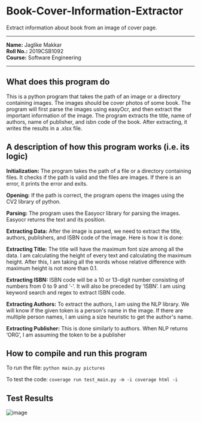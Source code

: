 # Book-Cover-Information-Extractor
Extract information about book from an image of cover page.

---
**Name:**       Jaglike Makkar\
**Roll No.:**   2019CSB1092\
**Course:**     Software Engineering

---

## What does this program do

This is a python program that takes the path of an image or a directory containing images.
The images should be cover photos of some book. The program will first parse the images
using easyOcr, and then extract the important information of the image.
The program extracts the title, name of authors, name of publisher, and isbn code of the book.
After extracting, it writes the results in a .xlsx file.

## A description of how this program works (i.e. its logic)

**Initialization:** The program takes the path of a file or a directory containing files. It
checks if the path is valid and the files are images. If there is an error, it prints the error
and exits.

**Opening:** If the path is correct, the program opens the images using the CV2 library of
python.

**Parsing:** The program uses the Easyocr library for parsing the images. Easyocr returns
the text and its position.

**Extracting Data:** After the image is parsed, we need to extract the title, authors,
publishers, and ISBN code of the image. Here is how it is done:

**Extracting Title:** The title will have the maximum font size among all the data. I am
calculating the height of every text and calculating the maximum height. After this, I am
taking all the words whose relative difference with maximum height is not more than 0.1.

**Extracting ISBN:** ISBN code will be a 10 or 13-digit number consisting of numbers from
0 to 9 and ‘-’. It will also be preceded by ‘ISBN’. I am using keyword search and regex to
extract ISBN code.

**Extracting Authors:** To extract the authors, I am using the NLP library. We will know if
the given token is a person's name in the image. If there are multiple person names, I
am using a size heuristic to get the author's name.

**Extracting Publisher:** This is done similarly to authors. When NLP returns ‘ORG’, I am
assuming the token to be a publisher

## How to compile and run this program

To run the file:
`python main.py pictures`

To test the code:
`coverage run test_main.py -m -i
coverage html -i`

## Test Results
![image](https://user-images.githubusercontent.com/58853798/193253713-24447c02-1a8a-4a6d-a8de-4763b6155476.png)
